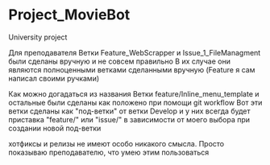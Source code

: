 # Project_MovieBot
 University project 

Для преподавателя 
Ветки Feature_WebScrapper и Issue_1_FileManagment были сделаны вручную и не совсем правильно 
В их случае они являются полноценными ветками сделанными вручную (Feature я сам написал своими ручками)

Как можно догадаться из названия 
Ветки feature/Inline_menu_template и остальные были сделаны как положено при помощи git workflow 
Вот эти ветки сделаны как "под-ветки" от ветки Develop и у них всегда будет приставка "feature/" или "issue/" в зависимости от моего выбора при создании новой под-ветки

хотфиксы и релизы не имеют особо никакого смысла. Просто показываю преподавателю, что умею этим пользоваться 